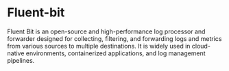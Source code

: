 # Fluent-bit
Fluent Bit is an open-source and high-performance log processor and forwarder designed for collecting, filtering, and forwarding logs and metrics from various sources to multiple destinations. It is widely used in cloud-native environments, containerized applications, and log management pipelines.



